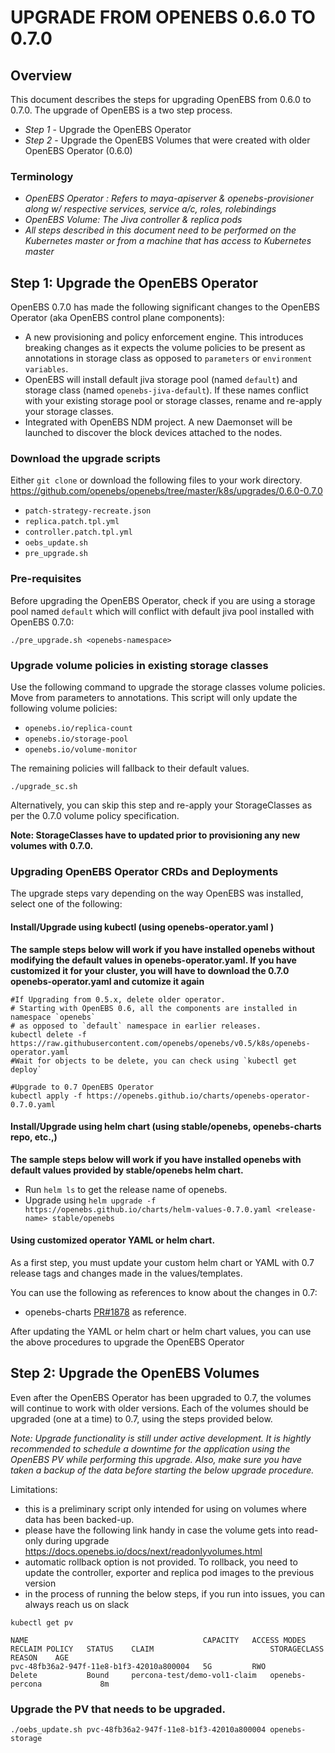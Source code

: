 # UPGRADE FROM OPENEBS 0.6.0 TO 0.7.0

## Overview

This document describes the steps for upgrading OpenEBS from 0.6.0 to 0.7.0. The upgrade of OpenEBS is a two step process. 
- *Step 1* - Upgrade the OpenEBS Operator 
- *Step 2* - Upgrade the OpenEBS Volumes that were created with older OpenEBS Operator (0.6.0) 

### Terminology
- *OpenEBS Operator : Refers to maya-apiserver & openebs-provisioner along w/ respective services, service a/c, roles, rolebindings*
- *OpenEBS Volume: The Jiva controller & replica pods*
- *All steps described in this document need to be performed on the Kubernetes master or from a machine that has access to Kubernetes master*

## Step 1: Upgrade the OpenEBS Operator

OpenEBS 0.7.0 has made the following significant changes to the OpenEBS Operator (aka OpenEBS control plane components):
- A new provisioning and policy enforcement engine. This introduces breaking changes as it expects the volume policies to be present as annotations in storage class as opposed to `parameters` or `environment variables`.
- OpenEBS will install default jiva storage pool (named `default`) and storage class (named `openebs-jiva-default`). If these names conflict with your existing storage pool or storage classes, rename and re-apply your storage classes.
- Integrated with OpenEBS NDM project. A new Daemonset will be launched to discover the block devices attached to the nodes.

### Download the upgrade scripts

Either `git clone` or download the following files to your work directory. 
https://github.com/openebs/openebs/tree/master/k8s/upgrades/0.6.0-0.7.0
- `patch-strategy-recreate.json`
- `replica.patch.tpl.yml`
- `controller.patch.tpl.yml`
- `oebs_update.sh`
- `pre_upgrade.sh`

### Pre-requisites
Before upgrading the OpenEBS Operator, check if you are using a storage pool named `default` which will conflict with default jiva pool installed with OpenEBS 0.7.0:
```
./pre_upgrade.sh <openebs-namespace>
```

### Upgrade volume policies in existing storage classes

Use the following command to upgrade the storage classes volume policies. Move from parameters to annotations. This script will only update the following volume policies:
- `openebs.io/replica-count`
- `openebs.io/storage-pool`
- `openebs.io/volume-monitor`

The remaining policies will fallback to their default values. 

```
./upgrade_sc.sh
```

Alternatively, you can skip this step and re-apply your StorageClasses as per the 0.7.0 volume policy specification. 

**Note: StorageClasses have to updated prior to provisioning any new volumes with 0.7.0.**

### Upgrading OpenEBS Operator CRDs and Deployments

The upgrade steps vary depending on the way OpenEBS was installed, select one of the following:

#### Install/Upgrade using kubectl (using openebs-operator.yaml )

**The sample steps below will work if you have installed openebs without modifying the default values in openebs-operator.yaml. If you have customized it for your cluster, you will have to download the 0.7.0 openebs-operator.yaml and cutomize it again**

```
#If Upgrading from 0.5.x, delete older operator. 
# Starting with OpenEBS 0.6, all the components are installed in namespace `openebs`
# as opposed to `default` namespace in earlier releases. 
kubectl delete -f https://raw.githubusercontent.com/openebs/openebs/v0.5/k8s/openebs-operator.yaml
#Wait for objects to be delete, you can check using `kubectl get deploy`

#Upgrade to 0.7 OpenEBS Operator
kubectl apply -f https://openebs.github.io/charts/openebs-operator-0.7.0.yaml
```

#### Install/Upgrade using helm chart (using stable/openebs, openebs-charts repo, etc.,) 

**The sample steps below will work if you have installed openebs with default values provided by stable/openebs helm chart.**

- Run `helm ls` to get the release name of openebs. 
- Upgrade using `helm upgrade -f https://openebs.github.io/charts/helm-values-0.7.0.yaml <release-name> stable/openebs`

#### Using customized operator YAML or helm chart.
As a first step, you must update your custom helm chart or YAML with 0.7 release tags and changes made in the values/templates. 

You can use the following as references to know about the changes in 0.7: 
- openebs-charts [PR#1878](https://github.com/openebs/openebs/pull/1878) as reference.

After updating the YAML or helm chart or helm chart values, you can use the above procedures to upgrade the OpenEBS Operator

## Step 2: Upgrade the OpenEBS Volumes

Even after the OpenEBS Operator has been upgraded to 0.7, the volumes will continue to work with older versions. Each of the volumes should be upgraded (one at a time) to 0.7, using the steps provided below. 

*Note: Upgrade functionality is still under active development. It is hightly recommended to schedule a downtime for the application using the OpenEBS PV while performing this upgrade. Also, make sure you have taken a backup of the data before starting the below upgrade procedure.*

Limitations:
- this is a preliminary script only intended for using on volumes where data has been backed-up.
- please have the following link handy in case the volume gets into read-only during upgrade 
  https://docs.openebs.io/docs/next/readonlyvolumes.html
- automatic rollback option is not provided. To rollback, you need to update the controller, exporter and replica pod images to the previous version
- in the process of running the below steps, if you run into issues, you can always reach us on slack


```
kubectl get pv
```

```
NAME                                       CAPACITY   ACCESS MODES   RECLAIM POLICY   STATUS    CLAIM                          STORAGECLASS      REASON    AGE
pvc-48fb36a2-947f-11e8-b1f3-42010a800004   5G         RWO            Delete           Bound     percona-test/demo-vol1-claim   openebs-percona             8m
```

### Upgrade the PV that needs to be upgraded. 

```
./oebs_update.sh pvc-48fb36a2-947f-11e8-b1f3-42010a800004 openebs-storage
```

